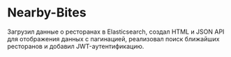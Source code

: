 # Nearby-Bites
Загрузил данные о ресторанах в Elasticsearch, создал HTML и JSON API для отображения данных с пагинацией, реализовал поиск ближайших ресторанов и добавил JWT-аутентификацию.
